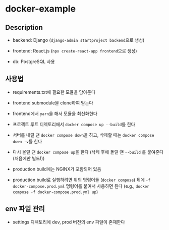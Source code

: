 # docker-example

## Description

- backend: Django (`django-admin startproject backend`으로 생성)

- frontend: React.js (`npx create-react-app frontend`으로 생성)

- db: PostgreSQL 사용

## 사용법

- requirements.txt에 필요한 모듈을 담아둔다

- frontend submodule을 clone하여 받는다

- frontend에서 `yarn`을 해서 모듈을 최신화한다

- 프로젝트 루트 디렉토리에서 `docker compose up --build`를 한다

- 서버를 내릴 땐 `docker compose down`을 하고, 삭제할 때는 `docker compose down -v`를 한다

- 다시 올릴 땐 `docker compose up`을 한다 (삭제 후에 돌릴 땐 `--build` 를 붙여준다 (처음에만 빌드!))

- production build에는 NGINX가 포함되어 있음

- production build로 실행하려면 위의 명령어들 (`docker compose`) 뒤에 `-f docker-compose.prod.yml` 명령어를 붙여서 사용하면 된다 (e.g., `docker compose -f docker-compose.prod.yml up`)

## env 파일 관리

- settings 디렉토리에 dev, prod 버전의 env 파일이 존재한다
